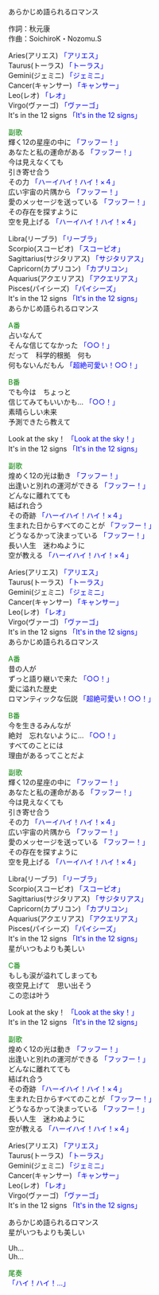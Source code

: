 あらかじめ語られるロマンス  
  
作詞：秋元康  
作曲：SoichiroK・Nozomu.S  
  
Aries(アリエス) <font color=blue>「アリエス」</font>  
Taurus(トーラス) <font color=blue>「トーラス」</font>   
Gemini(ジェミニ) <font color=blue>「ジェミニ」</font>  
Cancer(キャンサー) <font color=blue>「キャンサー」</font>  
Leo(レオ) <font color=blue>「レオ」</font>  
Virgo(ヴァーゴ) <font color=blue>「ヴァーゴ」</font>  
It's in the 12 signs <font color=blue>「It's in the 12 signs」</font>  
  
<font color=green>副歌</font>  
輝く12の星座の中に <font color=blue>「フッフー！」</font>  
あなたと私の運命がある <font color=blue>「フッフー！」</font>   
今は見えなくても  
引き寄せ合う  
その力 <font color=blue>「ハーイハイ！ハイ！×４」</font>   
広い宇宙の片隅から <font color=blue>「フッフー！」</font>   
愛のメッセージを送っている <font color=blue>「フッフー！」</font>   
その存在を探すように  
空を見上げる <font color=blue>「ハーイハイ！ハイ！×４」</font>   
  
Libra(リーブラ) <font color=blue>「リーブラ」</font>  
Scorpio(スコーピオ) <font color=blue>「スコーピオ」</font>  
Sagittarius(サジタリアス) <font color=blue>「サジタリアス」</font>  
Capricorn(カプリコン) <font color=blue>「カプリコン」</font>  
Aquarius(アクエリアス) <font color=blue>「アクエリアス」</font>  
Pisces(パイシーズ) <font color=blue>「パイシーズ」</font>  
It's in the 12 signs <font color=blue>「It's in the 12 signs」</font>  
あらかじめ語られるロマンス  
  
<font color=green>A番</font>  
占いなんて  
そんな信じてなかった <font color=blue>「○○！」</font>   
だって　科学的根拠　何も  
何もないんだもん <font color=blue>「超絶可愛い！○○！」</font>   
  
<font color=green>B番</font>  
でも今は　ちょっと   
信じてみてもいいかも… <font color=blue>「○○！」</font>   
素晴らしい未来  
予測できたら教えて  
  
Look at the sky！ <font color=blue>「Look at the sky！」</font>  
It's in the 12 signs <font color=blue>「It's in the 12 signs」</font>  
  
<font color=green>副歌</font>  
煌めく12の光は動き <font color=blue>「フッフー！」</font>   
出逢いと別れの運河ができる <font color=blue>「フッフー！」</font>   
どんなに離れてても  
結ばれ合う  
その奇跡 <font color=blue>「ハーイハイ！ハイ！×４」</font>   
生まれた日からすべてのことが <font color=blue>「フッフー！」</font>   
どうなるかって決まっている <font color=blue>「フッフー！」</font>   
長い人生　迷わぬように  
空が教える <font color=blue>「ハーイハイ！ハイ！×４」</font>   
  
Aries(アリエス) <font color=blue>「アリエス」</font>  
Taurus(トーラス) <font color=blue>「トーラス」</font>   
Gemini(ジェミニ) <font color=blue>「ジェミニ」</font>  
Cancer(キャンサー) <font color=blue>「キャンサー」</font>  
Leo(レオ) <font color=blue>「レオ」</font>  
Virgo(ヴァーゴ) <font color=blue>「ヴァーゴ」</font>  
It's in the 12 signs <font color=blue>「It's in the 12 signs」</font>  
あらかじめ語られるロマンス  
  
<font color=green>A番</font>  
昔の人が  
ずっと語り継いで来た <font color=blue>「○○！」</font>   
愛に溢れた歴史  
ロマンティックな伝説 <font color=blue>「超絶可愛い！○○！」</font>   
  
<font color=green>B番</font>  
今を生きるみんなが  
絶対　忘れないように… <font color=blue>「○○！」</font>   
すべてのことには  
理由があるってことだよ  
  
<font color=green>副歌</font>  
輝く12の星座の中に <font color=blue>「フッフー！」</font>   
あなたと私の運命がある <font color=blue>「フッフー！」</font>   
今は見えなくても  
引き寄せ合う  
その力 <font color=blue>「ハーイハイ！ハイ！×４」</font>   
広い宇宙の片隅から <font color=blue>「フッフー！」</font>   
愛のメッセージを送っている <font color=blue>「フッフー！」</font>   
その存在を探すように  
空を見上げる <font color=blue>「ハーイハイ！ハイ！×４」</font>   
  
Libra(リーブラ) <font color=blue>「リーブラ」</font>  
Scorpio(スコーピオ) <font color=blue>「スコーピオ」</font>  
Sagittarius(サジタリアス) <font color=blue>「サジタリアス」</font>  
Capricorn(カプリコン) <font color=blue>「カプリコン」</font>  
Aquarius(アクエリアス) <font color=blue>「アクエリアス」</font>  
Pisces(パイシーズ) <font color=blue>「パイシーズ」</font>  
It's in the 12 signs <font color=blue>「It's in the 12 signs」</font>  
星がいつもよりも美しい  
  
<font color=green>C番</font>  
もしも涙が溢れてしまっても  
夜空見上げて　思い出そう  
この恋は叶う  
  
Look at the sky！ <font color=blue>「Look at the sky！」</font>  
It's in the 12 signs <font color=blue>「It's in the 12 signs」</font>  
  
<font color=green>副歌</font>  
煌めく12の光は動き <font color=blue>「フッフー！」</font>   
出逢いと別れの運河ができる <font color=blue>「フッフー！」</font>   
どんなに離れてても  
結ばれ合う  
その奇跡 <font color=blue>「ハーイハイ！ハイ！×４」</font>   
生まれた日からすべてのことが <font color=blue>「フッフー！」</font>   
どうなるかって決まっている <font color=blue>「フッフー！」</font>   
長い人生　迷わぬように  
空が教える <font color=blue>「ハーイハイ！ハイ！×４」</font>   
  
Aries(アリエス) <font color=blue>「アリエス」</font>  
Taurus(トーラス) <font color=blue>「トーラス」</font>   
Gemini(ジェミニ) <font color=blue>「ジェミニ」</font>  
Cancer(キャンサー) <font color=blue>「キャンサー」</font>  
Leo(レオ) <font color=blue>「レオ」</font>  
Virgo(ヴァーゴ) <font color=blue>「ヴァーゴ」</font>  
It's in the 12 signs <font color=blue>「It's in the 12 signs」</font>  
  
あらかじめ語られるロマンス  
星がいつもよりも美しい  
  
Uh…  
Uh…  
  
<font color=green>尾奏</font>  
<font color=blue>「ハイ！ハイ！…」</font>   
